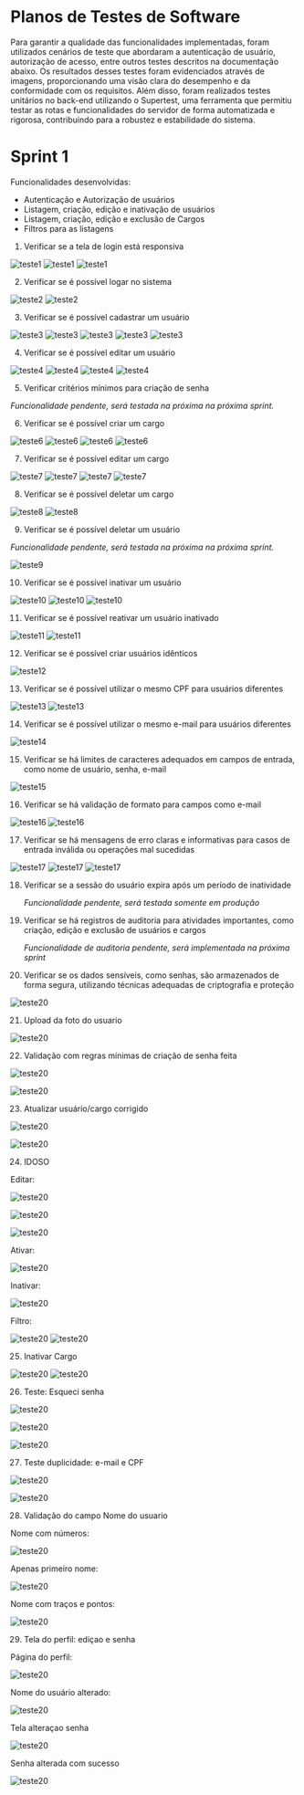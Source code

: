 # Planos de Testes de Software

Para garantir a qualidade das funcionalidades implementadas, foram utilizados cenários de teste que abordaram a autenticação de usuário, autorização de acesso, entre outros testes descritos na documentação abaixo. Os resultados desses testes foram evidenciados através de imagens, proporcionando uma visão clara do desempenho e da conformidade com os requisitos. Além disso, foram realizados testes unitários no back-end utilizando o Supertest, uma ferramenta que permitiu testar as rotas e funcionalidades do servidor de forma automatizada e rigorosa, contribuindo para a robustez e estabilidade do sistema.

# Sprint 1

Funcionalidades desenvolvidas:

- Autenticação e Autorização de usuários
- Listagem, criação, edição e inativação de usuários
- Listagem, criação, edição e exclusão de Cargos
- Filtros para as listagens

1. Verificar se a tela de login está responsiva

![teste1](img/Testes%20-%20Sprint%201/1.%20Tela%20de%20login%20responsiva%20-%20login%20no%20sistema/1.%20Laptop%20dimension.png)
![teste1](img/Testes%20-%20Sprint%201/1.%20Tela%20de%20login%20responsiva%20-%20login%20no%20sistema/1.%20Tablet%20Dimension.png)
![teste1](img/Testes%20-%20Sprint%201/1.%20Tela%20de%20login%20responsiva%20-%20login%20no%20sistema/1.2%20Tablet%20Login.png)

2. Verificar se é possível logar no sistema

![teste2](img/Testes%20-%20Sprint%201/2.%20Tela%20Login/1.%20Tela%20Login.png)
![teste2](img/Testes%20-%20Sprint%201/2.%20Tela%20Login/2.%20Tela%20Login%20-%20confirmacao.png)

3. Verificar se é possível cadastrar um usuário

![teste3](img/Testes%20-%20Sprint%201/3.%20Cadastrar%20Usu%C3%A1rio/1.%20Cadastrar%20Usu%C3%A1rio.png)
![teste3](img/Testes%20-%20Sprint%201/3.%20Cadastrar%20Usu%C3%A1rio/2.%20Cadastrar%20Usu%C3%A1rio%20-%20Tela%20inicial.png)
![teste3](img/Testes%20-%20Sprint%201/3.%20Cadastrar%20Usu%C3%A1rio/4.%20Cadastrar%20Usu%C3%A1rio%20-%20Validar%20CPF.png)
![teste3](img/Testes%20-%20Sprint%201/3.%20Cadastrar%20Usu%C3%A1rio/3.%20Cadastrar%20Usu%C3%A1rio%20-%20Tela%20cadastro.png)
![teste3](img/Testes%20-%20Sprint%201/3.%20Cadastrar%20Usu%C3%A1rio/5.%20Cadastrar%20Usu%C3%A1rio%20-%20Cadastro%20realizado.png)

4. Verificar se é possível editar um usuário

![teste4](img/Testes%20-%20Sprint%201/4.%20Editar%20Usu%C3%A1rio/1.%20Editar%20Usu%C3%A1rio.png)
![teste4](img/Testes%20-%20Sprint%201/4.%20Editar%20Usu%C3%A1rio/2.%20Editar%20Usu%C3%A1rio%20-%20E-mail%20antigo.png)
![teste4](img/Testes%20-%20Sprint%201/4.%20Editar%20Usu%C3%A1rio/3.%20Editar%20Usu%C3%A1rio%20-%20E-mail%20novo.png)
![teste4](img/Testes%20-%20Sprint%201/4.%20Editar%20Usu%C3%A1rio/4.%20Editar%20Usu%C3%A1rio%20-%20Confirmar%20edicao%20do%20e-mail.png)

5. Verificar critérios mínimos para criação de senha

_Funcionalidade pendente, será testada na próxima na próxima sprint._

6. Verificar se é possível criar um cargo

![teste6](img/Testes%20-%20Sprint%201/6.%20Criar%20um%20cargo/1.%20Criar%20Cargo%20-%20Tela%20inicial.png)
![teste6](img/Testes%20-%20Sprint%201/6.%20Criar%20um%20cargo/2.%20Criar%20Cargo%20-%20Tela%20inicial%20-%20adicionar%20cargo.png)
![teste6](img/Testes%20-%20Sprint%201/6.%20Criar%20um%20cargo/3.%20Criar%20Cargo%20-%20Tela%20inicial%20-%20informacoes%20cargo.png)
![teste6](img/Testes%20-%20Sprint%201/6.%20Criar%20um%20cargo/4.%20Criar%20Cargo%20-%20confirmacao.png)

7. Verificar se é possível editar um cargo

![teste7](img/Testes%20-%20Sprint%201/7.%20Editar%20um%20cargo/1.%20Editar%20cargo%20-%20Tela%20inicial.png)
![teste7](img/Testes%20-%20Sprint%201/7.%20Editar%20um%20cargo/2.%20Editar%20Cargo%20-%20Antigas%20configuracoes.png)
![teste7](img/Testes%20-%20Sprint%201/7.%20Editar%20um%20cargo/3.%20Editar%20Cargo%20-%20Novas%20configuracoes.png)
![teste7](img/Testes%20-%20Sprint%201/7.%20Editar%20um%20cargo/4.%20Editar%20Cargo%20-%20Confirmacao.png)

8. Verificar se é possível deletar um cargo

![teste8](img/Testes%20-%20Sprint%201/8.%20Deletar%20um%20cargo/1.%20Deletar%20Cargo%20-%20Tela%20inicial.png)
![teste8](img/Testes%20-%20Sprint%201/8.%20Deletar%20um%20cargo/2.%20Deletar%20Cargo%20-%20Confimacao.png)

9. Verificar se é possível deletar um usuário

_Funcionalidade pendente, será testada na próxima na próxima sprint._

![teste9](img/Testes%20-%20Sprint%201/9.%20Deletar%20um%20Usu%C3%A1rio/9.%20Deletar%20um%20Usu%C3%A1rio%20-%20Confirmacao%20da%20NAO%20delecao.png)

10. Verificar se é possível inativar um usuário

![teste10](img/Testes%20-%20Sprint%201/10.%20Inativar%20um%20Usu%C3%A1rio/1.%20Inativar%20um%20Usuario%20-%20Tela%20inicial.png)
![teste10](img/Testes%20-%20Sprint%201/10.%20Inativar%20um%20Usu%C3%A1rio/2.%20Inativar%20um%20Usuario%20-%20confirmacao%201.png)
![teste10](img/Testes%20-%20Sprint%201/10.%20Inativar%20um%20Usu%C3%A1rio/3.%20Inativar%20um%20Usuario%20-%20confirmacao%202.png)

11. Verificar se é possível reativar um usuário inativado

![teste11](img/Testes%20-%20Sprint%201/11.%20Validar%20usu%C3%A1rio%20inativo/teste11-usuarioAtivo.png)
![teste11](img/Testes%20-%20Sprint%201/11.%20Validar%20usu%C3%A1rio%20inativo/teste11-usuarioInativo.png)

12. Verificar se é possível criar usuários idênticos

![teste12](img/Testes%20-%20Sprint%201/12.%20Validar%20criacao%20usu%C3%A1rios%20identicos/teste12.png)

13. Verificar se é possível utilizar o mesmo CPF para usuários diferentes

![teste13](img/Testes%20-%20Sprint%201/13.%20%20Valirdar%20mesmo%20CPF%20para%20usu%C3%A1rios%20diferentes/teste13-cpfrepetido.png)
![teste13](img/Testes%20-%20Sprint%201/13.%20%20Valirdar%20mesmo%20CPF%20para%20usu%C3%A1rios%20diferentes/teste13.1-cpfrepetido.png)

14. Verificar se é possível utilizar o mesmo e-mail para usuários diferentes

![teste14](img/Testes%20-%20Sprint%201/14.%20Validar%20mesmo%20e-mail%20para%20usuarios%20diferentes/teste14-emailrepetido.png)

15. Verificar se há limites de caracteres adequados em campos de entrada, como nome de usuário, senha, e-mail

![teste15](img/Testes%20-%20Sprint%201/15.%20Limite%20de%20caracteres/teste15-quantcaracteres.png)

16. Verificar se há validação de formato para campos como e-mail

![teste16](img/Testes%20-%20Sprint%201/16.%20Validar%20formato%20do%20e-mail/teste16-validacaoemail.png)
![teste16](img/Testes%20-%20Sprint%201/16.%20Validar%20formato%20do%20e-mail/teste16.1-erroValidacaoemail.png)

17. Verificar se há mensagens de erro claras e informativas para casos de entrada inválida ou operações mal sucedidas

![teste17](img/Testes%20-%20Sprint%201/17.%20Validar%20entrada%20inv%C3%A1lida/teste17-camposObrigatorios.png)
![teste17](img/Testes%20-%20Sprint%201/17.%20Validar%20entrada%20inv%C3%A1lida/teste17-mensagemDeletar.png)
![teste17](img/Testes%20-%20Sprint%201/17.%20Validar%20entrada%20inv%C3%A1lida/teste17-mensagemSucesso.png)

18. Verificar se a sessão do usuário expira após um período de inatividade

    _Funcionalidade pendente, será testada somente em produção_

19. Verificar se há registros de auditoria para atividades importantes, como criação, edição e exclusão de usuários e cargos

    _Funcionalidade de auditoria pendente, será implementada na próxima sprint_

20. Verificar se os dados sensíveis, como senhas, são armazenados de forma segura, utilizando técnicas adequadas de criptografia e proteção

![teste20](img/Testes%20-%20Sprint%201/20.%20Validar%20criptografia/Teste20.jpeg)

21. Upload da foto do usuario

![teste20](img/Testes%20-%20Sprint%201/21.%20Upload%20da%20foto%20do%20usuario/2.com_foto.png)

22. Validação com regras mínimas de criação de senha feita

![teste20](img/Testes%20-%20Sprint%201/22.%20Validacao%20com%20as%20regras%20de%20senha/1.erro_de_senha.png)

![teste20](img/Testes%20-%20Sprint%201/22.%20Validacao%20com%20as%20regras%20de%20senha/2.senha_aceita.png)

23. Atualizar usuário/cargo corrigido

![teste20](img/Testes%20-%20Sprint%201/23.%20Atualizar%20usuario_cargo/1.png)

![teste20](img/Testes%20-%20Sprint%201/23.%20Atualizar%20usuario_cargo/2.png)

24. IDOSO

Editar: 

![teste20](img/Testes%20-%20Sprint%201/24.%20Idoso/1.edicao_idoso_data_nasc.png)

![teste20](img/Testes%20-%20Sprint%201/24.%20Idoso/2.edica_idoso_data_nasc.png)

![teste20](img/Testes%20-%20Sprint%201/24.%20Idoso/3.confirmacao_edicao_idoso.png)

Ativar:

![teste20](img/Testes%20-%20Sprint%201/24.%20Idoso/ativacaoidoso.jpg)

Inativar:

![teste20](img/Testes%20-%20Sprint%201/24.%20Idoso/inativacaoidoso.jpg)

Filtro: 

![teste20](img/Testes%20-%20Sprint%201/24.%20Idoso/filtroidoso1.png)
![teste20](img/Testes%20-%20Sprint%201/24.%20Idoso/filtroidoso2.png)

25. Inativar Cargo

![teste20](img/Testes%20-%20Sprint%201/25.%20Inativar%20Cargo/1.inativar.png)
![teste20](img/Testes%20-%20Sprint%201/25.%20Inativar%20Cargo/2.%20feito.png)

26. Teste: Esqueci senha

![teste20](img/Testes%20-%20Sprint%201/26.%20Teste.%20Esqueci%20senha/1.%20tela%20de%20redefinicao%20de%20senha.png)

![teste20](img/Testes%20-%20Sprint%201/26.%20Teste.%20Esqueci%20senha/2.%20carregamento.png)

![teste20](img/Testes%20-%20Sprint%201/26.%20Teste.%20Esqueci%20senha/3.%20email%20de%20recuperacao%20recebido%20com%20sucesso.png)

27. Teste duplicidade: e-mail e CPF

![teste20](img/Testes%20-%20Sprint%201/27.%20Teste%20Duplicidade%20e-mail%20e%20CPF/1.%20mesmo%20email.png)

![teste20](img/Testes%20-%20Sprint%201/27.%20Teste%20Duplicidade%20e-mail%20e%20CPF/2.%20mesmo%20cpf.png)

28. Validação do campo Nome do usuario

Nome com números:

![teste20](img/Testes%20-%20Sprint%201/28.%20Teste%20validacao%20de%20campo%20nome%20do%20usuario/1.%20nome%20com%20numeros.png)

Apenas primeiro nome:

![teste20](img/Testes%20-%20Sprint%201/28.%20Teste%20validacao%20de%20campo%20nome%20do%20usuario/2.%20apenas%20primeiro%20nome.png)

Nome com traços e pontos:

![teste20](img/Testes%20-%20Sprint%201/28.%20Teste%20validacao%20de%20campo%20nome%20do%20usuario/3.%20com%20trac%CC%A7os%20e%20pontos.png)

29. Tela do perfil: ediçao e senha

Página do perfil: 

![teste20](img/Testes%20-%20Sprint%201/29.%20Tela%20do%20perfil%2C%20edicao%20e%20senha/1.%20pagina%20do%20perfil.png)

Nome do usuário alterado:

![teste20](img/Testes%20-%20Sprint%201/29.%20Tela%20do%20perfil%2C%20edicao%20e%20senha/2.%20nome%20de%20usuario%20alterado.png)

Tela alteraçao senha

![teste20](img/Testes%20-%20Sprint%201/29.%20Tela%20do%20perfil%2C%20edicao%20e%20senha/3.%20tela%20alteracao%20senha.png)

Senha alterada com sucesso

![teste20](img/Testes%20-%20Sprint%201/29.%20Tela%20do%20perfil%2C%20edicao%20e%20senha/4.%20senha%20alterada%20com%20sucesso%20-%20a%20pagina%20volta%20ao%20login.png)

